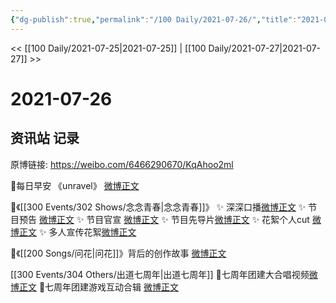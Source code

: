 ```yaml
---
{"dg-publish":true,"permalink":"/100 Daily/2021-07-26/","title":"2021-07-26","created":"2023-04-10T12:59:40.445+08:00","updated":"2023-04-10T13:00:11.078+08:00"}
---
```



<< [[100 Daily/2021-07-25\|2021-07-25]] | [[100 Daily/2021-07-27\|2021-07-27]] >>

# 2021-07-26

## 资讯站 记录

原博链接: https://weibo.com/6466290670/KqAhoo2ml

💫每日早安
《unravel》 [微博正文](https://m.weibo.cn/6466290670/4663141134240303)

💫《[[300 Events/302 Shows/念念青春\|念念青春]]》
✨ 深深口播[微博正文](https://m.weibo.cn/6466290670/4663221421608371)
✨ 节目预告 [微博正文](https://m.weibo.cn/6466290670/4663176355125613)
✨ 节目官宣 [微博正文](https://m.weibo.cn/6466290670/4663202501888871)
✨ 节目先导片[微博正文](https://m.weibo.cn/6466290670/4663288799430759)
✨ 花絮个人cut [微博正文](https://m.weibo.cn/6466290670/4663319066321031)
✨ 多人宣传花絮[微博正文](https://m.weibo.cn/6466290670/4663222268854589)

💫《[[200 Songs/问花\|问花]]》背后的创作故事 [微博正文](https://m.weibo.cn/6466290670/4663220340525568)

[[300 Events/304 Others/出道七周年\|出道七周年]]
💫七周年团建大合唱视频[微博正文](https://m.weibo.cn/6466290670/4663222793144157)
💫七周年团建游戏互动合辑 [微博正文](https://m.weibo.cn/6466290670/4663326824993238)
